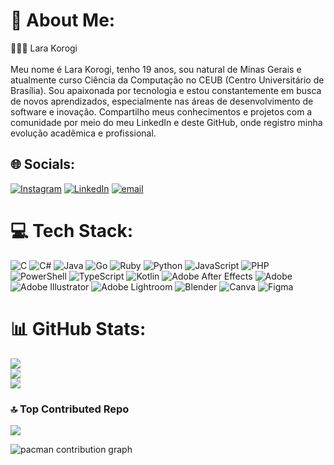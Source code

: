 # 💫 About Me:
👩🏻‍💻 Lara Korogi<br><br>Meu nome é Lara Korogi, tenho 19 anos, sou natural de Minas Gerais e atualmente curso Ciência da Computação no CEUB (Centro Universitário de Brasília). Sou apaixonada por tecnologia e estou constantemente em busca de novos aprendizados, especialmente nas áreas de desenvolvimento de software e inovação. Compartilho meus conhecimentos e projetos com a comunidade por meio do meu LinkedIn e deste GitHub, onde registro minha evolução acadêmica e profissional.


## 🌐 Socials:
[![Instagram](https://img.shields.io/badge/Instagram-%23E4405F.svg?logo=Instagram&logoColor=white)](https://instagram.com/larakorogi) [![LinkedIn](https://img.shields.io/badge/LinkedIn-%230077B5.svg?logo=linkedin&logoColor=white)](https://linkedin.com/in/www.linkedin.com/in/larakorogi) [![email](https://img.shields.io/badge/Email-D14836?logo=gmail&logoColor=white)](mailto:larakorogix@gmail.com) 

# 💻 Tech Stack:
![C](https://img.shields.io/badge/c-%2300599C.svg?style=for-the-badge&logo=c&logoColor=white) ![C#](https://img.shields.io/badge/c%23-%23239120.svg?style=for-the-badge&logo=csharp&logoColor=white) ![Java](https://img.shields.io/badge/java-%23ED8B00.svg?style=for-the-badge&logo=openjdk&logoColor=white) ![Go](https://img.shields.io/badge/go-%2300ADD8.svg?style=for-the-badge&logo=go&logoColor=white) ![Ruby](https://img.shields.io/badge/ruby-%23CC342D.svg?style=for-the-badge&logo=ruby&logoColor=white) ![Python](https://img.shields.io/badge/python-3670A0?style=for-the-badge&logo=python&logoColor=ffdd54) ![JavaScript](https://img.shields.io/badge/javascript-%23323330.svg?style=for-the-badge&logo=javascript&logoColor=%23F7DF1E) ![PHP](https://img.shields.io/badge/php-%23777BB4.svg?style=for-the-badge&logo=php&logoColor=white) ![PowerShell](https://img.shields.io/badge/PowerShell-%235391FE.svg?style=for-the-badge&logo=powershell&logoColor=white) ![TypeScript](https://img.shields.io/badge/typescript-%23007ACC.svg?style=for-the-badge&logo=typescript&logoColor=white) ![Kotlin](https://img.shields.io/badge/kotlin-%237F52FF.svg?style=for-the-badge&logo=kotlin&logoColor=white) ![Adobe After Effects](https://img.shields.io/badge/Adobe%20After%20Effects-9999FF.svg?style=for-the-badge&logo=Adobe%20After%20Effects&logoColor=white) ![Adobe](https://img.shields.io/badge/adobe-%23FF0000.svg?style=for-the-badge&logo=adobe&logoColor=white) ![Adobe Illustrator](https://img.shields.io/badge/adobe%20illustrator-%23FF9A00.svg?style=for-the-badge&logo=adobe%20illustrator&logoColor=white) ![Adobe Lightroom](https://img.shields.io/badge/Adobe%20Lightroom-31A8FF.svg?style=for-the-badge&logo=Adobe%20Lightroom&logoColor=white) ![Blender](https://img.shields.io/badge/blender-%23F5792A.svg?style=for-the-badge&logo=blender&logoColor=white) ![Canva](https://img.shields.io/badge/Canva-%2300C4CC.svg?style=for-the-badge&logo=Canva&logoColor=white) ![Figma](https://img.shields.io/badge/figma-%23F24E1E.svg?style=for-the-badge&logo=figma&logoColor=white)
# 📊 GitHub Stats:
![](https://github-readme-stats.vercel.app/api?username=LaraKorogix&theme=onedark&hide_border=false&include_all_commits=false&count_private=false)<br/>
![](https://nirzak-streak-stats.vercel.app/?user=LaraKorogix&theme=onedark&hide_border=false)<br/>
![](https://github-readme-stats.vercel.app/api/top-langs/?username=LaraKorogix&theme=onedark&hide_border=false&include_all_commits=false&count_private=false&layout=compact)

### 🔝 Top Contributed Repo
![](https://github-contributor-stats.vercel.app/api?username=LaraKorogix&limit=5&theme=onedark&combine_all_yearly_contributions=true)

<!-- Proudly created with GPRM ( https://gprm.itsvg.in ) -->
<picture>
  <source media="(prefers-color-scheme: dark)" srcset="https://raw.githubusercontent.com/LaraKorogix/LaraKorogix/output/pacman-contribution-graph-dark.svg">
  <source media="(prefers-color-scheme: light)" srcset="https://raw.githubusercontent.com/LaraKorogix/LaraKorogix/output/pacman-contribution-graph.svg">
  <img alt="pacman contribution graph" src="https://raw.githubusercontent.com/LaraKorogix/LaraKorogix/output/pacman-contribution-graph.svg">
</picture>

###
